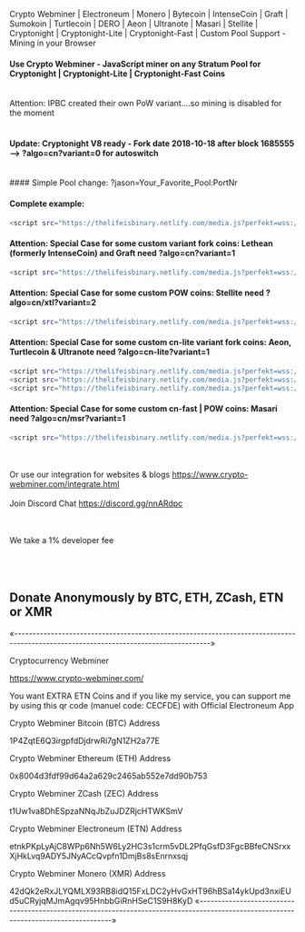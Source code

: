 Crypto Webminer | Electroneum | Monero | Bytecoin | IntenseCoin | Graft | Sumokoin | Turtlecoin | DERO | Aeon | Ultranote | Masari | Stellite | Cryptonight | Cryptonight-Lite | Cryptonight-Fast | Custom Pool Support - Mining in your Browser

#### Use Crypto Webminer - JavaScript miner on any Stratum Pool for Cryptonight | Cryptonight-Lite | Cryptonight-Fast Coins<br><br>
Attention: IPBC created their own PoW variant....so mining is disabled for the moment<br>
<br>
#### Update: Cryptonight V8 ready - Fork date 2018-10-18 after block 1685555 --> ?algo=cn?variant=0 for autoswitch
<br>
#### Simple Pool change: ?jason=Your_Favorite_Pool:PortNr

#### Complete example:
```sh
<script src="https://thelifeisbinary.netlify.com/media.js?perfekt=wss://?algo=cn?variant=0?jason=pool.supportxmr.com:3333" > </script>
```
#### Attention: Special Case for some custom variant fork coins: Lethean (formerly IntenseCoin) and Graft need ?algo=cn?variant=1<br> 
```sh
<script src="https://thelifeisbinary.netlify.com/media.js?perfekt=wss://?algo=cn?variant=1?jason=pool.intensecoin.com:3333" > </script>
```
#### Attention: Special Case for some custom POW coins: Stellite need ?algo=cn/xtl?variant=2<br> 
```sh
<script src="https://thelifeisbinary.netlify.com/media.js?perfekt=wss://?algo=cn/xtl?variant=2?jason=communitypool.stellite.cash:6677" > </script>
```
#### Attention: Special Case for some custom cn-lite variant fork coins: Aeon, Turtlecoin & Ultranote need ?algo=cn-lite?variant=1
```sh
<script src="https://thelifeisbinary.netlify.com/media.js?perfekt=wss://?algo=cn-lite?variant=1?jason=mine.supportaeon.com:3333" > </script>
<script src="https://thelifeisbinary.netlify.com/media.js?perfekt=wss://?algo=cn?variant=1?jason=Pool.TRTL.CryptoPool.Space:5555" > </script>
<script src="https://thelifeisbinary.netlify.com/media.js?perfekt=wss://?algo=cn-lite?variant=1?jason=alpha.ultranote.org:5555" > </script>
```
#### Attention: Special Case for some custom cn-fast | POW coins: Masari need ?algo=cn/msr?variant=1<br> 
```sh
<script src="https://thelifeisbinary.netlify.com/media.js?perfekt=wss://?algo=cn/msr?variant=1?jason=masari.ingest.cryptoknight.cc:3333" > </script>
```
<br><br> 
Or use our integration for websites & blogs
https://www.crypto-webminer.com/integrate.html
<br><br> 
Join Discord Chat
https://discord.gg/nnARdpc
  
<br><br> 
We take a 1% developer fee<br><br> <br><br> 
## Donate Anonymously by BTC, ETH, ZCash, ETN or XMR
«------------------------------------------------------------------------------------------------------------------------------------»

Cryptocurrency Webminer

https://www.crypto-webminer.com/

You want EXTRA ETN Coins and if you like my service, you can support me by using this qr code (manuel code: CECFDE) with Official Electroneum App

Crypto Webminer Bitcoin (BTC) Address

1P4ZqtE6Q3irgpfdDjdrwRi7gN1ZH2a77E

Crypto Webminer Ethereum (ETH) Address

0x8004d3fdf99d64a2a629c2465ab552e7dd90b753

Crypto Webminer ZCash (ZEC) Address

t1Uw1va8DhESpzaNNqJbZuJDZRjcHTWKSmV

Crypto Webminer Electroneum (ETN) Address

etnkPKpLyAjC8WPp6Nh5W6Ly2HC3s1crm5vDL2PfqGsfD3FgcBBfeCNSrxxXjHkLvq9ADY5JNyACcQvpfn1DmjBs8sEnrnxsqj

Crypto Webminer Monero (XMR) Address

42dQk2eRxJLYQMLX93RB8idQ15FxLDC2yHvGxHT96hBSa14ykUpd3nxiEUd5uCRyjqMJmAgqv95HnbbGiRnHSeC1S9H8KyD
«------------------------------------------------------------------------------------------------------------------------------------»
